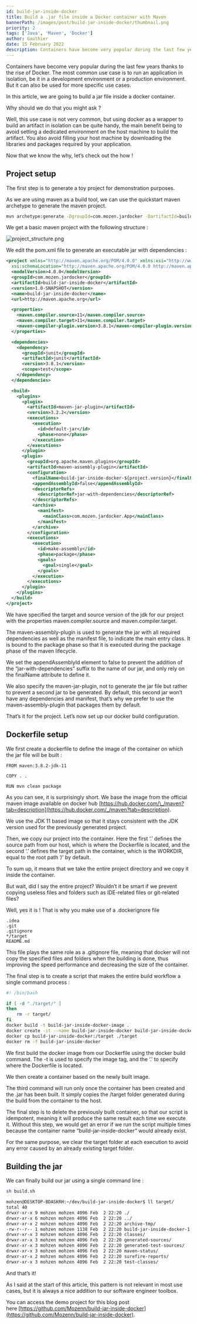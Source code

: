 ```yaml
---
id: build-jar-inside-docker
title: Build a .jar file inside a Docker container with Maven
bannerPath: /images/post/build-jar-inside-docker/thumbnail.png
priority: 2
tags: ['Java', 'Maven', 'Docker']
author: Gauthier
date: 15 February 2022
description: Containers have become very popular during the last few years thanks to the rise of Docker. The most common use case is to run an application in isolation, be it in a development environment or a production environment. But it can also be used for more specific use cases. In this article, we are going to build a jar file inside a docker container.
---
```


Containers have become very popular during the last few years thanks to the rise of Docker. The most common use case is to run an application in isolation, be it in a development environment or a production environment. But it can also be used for more specific use cases.

In this article, we are going to build a jar file inside a docker container.

Why should we do that you might ask ?

Well, this use case is not very common, but using docker as a wrapper to build an artifact in isolation can be quite handy, the main benefit being to avoid setting a dedicated environment on the host machine to build the artifact. You also avoid filling your host machine by downloading the libraries and packages required by your application.

Now that we know the why, let’s check out the how !

## Project setup

The first step is to generate a toy project for demonstration purposes.

As we are using maven as a build tool, we can use the quickstart maven archetype to generate the maven project.

```bash
mvn archetype:generate -DgroupId=com.mozen.jardocker -DartifactId=build-jar-inside-docker -DarchetypeArtifactId=maven-archetype-quickstart -DinteractiveMode=false
```

We get a basic maven project with the following structure :

![project_structure.png](/images/post/build-jar-inside-docker/project_structure.png)

We edit the pom.xml file to generate an executable jar with dependencies :

```xml
<project xmlns="http://maven.apache.org/POM/4.0.0" xmlns:xsi="http://www.w3.org/2001/XMLSchema-instance"
  xsi:schemaLocation="http://maven.apache.org/POM/4.0.0 http://maven.apache.org/maven-v4_0_0.xsd">
  <modelVersion>4.0.0</modelVersion>
  <groupId>com.mozen.jardocker</groupId>
  <artifactId>build-jar-inside-docker</artifactId>
  <version>1.0-SNAPSHOT</version>
  <name>build-jar-inside-docker</name>
  <url>http://maven.apache.org</url>

  <properties>
    <maven.compiler.source>11</maven.compiler.source>
    <maven.compiler.target>11</maven.compiler.target>
    <maven-compiler-plugin.version>3.8.1</maven-compiler-plugin.version>
  </properties>

  <dependencies>
    <dependency>
      <groupId>junit</groupId>
      <artifactId>junit</artifactId>
      <version>3.8.1</version>
      <scope>test</scope>
    </dependency>
  </dependencies>

  <build>
    <plugins>
      <plugin>
        <artifactId>maven-jar-plugin</artifactId>
        <version>3.2.2</version>
        <executions>
          <execution>
            <id>default-jar</id>
            <phase>none</phase>
          </execution>
        </executions>
      </plugin>
      <plugin>
        <groupId>org.apache.maven.plugins</groupId>
        <artifactId>maven-assembly-plugin</artifactId>
        <configuration>
          <finalName>build-jar-inside-docker-${project.version}</finalName>
          <appendAssemblyId>false</appendAssemblyId>
          <descriptorRefs>
            <descriptorRef>jar-with-dependencies</descriptorRef>
          </descriptorRefs>
          <archive>
            <manifest>
              <mainClass>com.mozen.jardocker.App</mainClass>
            </manifest>
          </archive>
        </configuration>
        <executions>
          <execution>
            <id>make-assembly</id>
            <phase>package</phase>
            <goals>
              <goal>single</goal>
            </goals>
          </execution>
        </executions>
      </plugin>
    </plugins>
  </build>
</project>
```

We have specified the target and source version of the jdk for our project with the properties maven.compiler.source and maven.compiler.target.

The maven-assembly-plugin is used to generate the jar with all required dependencies as well as the manifest file, to indicate the main entry class. It is bound to the package phase so that it is executed during the package phase of the maven lifecycle.

We set the appendAssemblyId element to false to prevent the addition of the “jar-with-dependencies” suffix to the name of our jar, and only rely on the finalName attribute to define it.

We also specify the maven-jar-plugin, not to generate the jar file but rather to prevent a second jar to be generated. By default, this second jar won’t have any dependencies and manifest, that’s why we prefer to use the maven-assembly-plugin that packages them by default.

That’s it for the project. Let’s now set up our docker build configuration.

## Dockerfile setup

We first create a dockerfile to define the image of the container on which the jar file will be built :

```docker
FROM maven:3.8.2-jdk-11

COPY . .

RUN mvn clean package
```

As you can see, it is surprisingly short. We base the image from the official maven image available on docker hub [https://hub.docker.com/\_/maven?tab=description](https://hub.docker.com/_/maven?tab=description).

We use the JDK 11 based image so that it stays consistent with the JDK version used for the previously generated project.

Then, we copy our project into the container. Here the first ‘.’ defines the source path from our host, which is where the Dockerfile is located, and the second ‘.’ defines the target path in the container, which is the WORKDIR, equal to the root path ‘/’ by default.

To sum up, it means that we take the entire project directory and we copy it inside the container.

But wait, did I say the entire project? Wouldn’t it be smart if we prevent copying useless files and folders such as IDE-related files or git-related files?

Well, yes it is ! That is why you make use of a .dockerignore file

```docker
.idea
.git
.gitignore
*/target
README.md
```

This file plays the same role as a .gitignore file, meaning that docker will not copy the specified files and folders when the building is done, thus improving the speed performance and decreasing the size of the container.

The final step is to create a script that makes the entire build workflow a single command process :

```bash
#! /bin/bash

if [ -d "./target/" ]
then
	rm -r target/
fi
docker build -t build-jar-inside-docker-image .
docker create -it --name build-jar-inside-docker build-jar-inside-docker-image bash
docker cp build-jar-inside-docker:/target ./target
docker rm -f build-jar-inside-docker
```

We first build the docker image from our Dockerfile using the docker build command. The -t is used to specify the image tag, and the ‘.’ to specify where the Dockerfile is located.

We then create a container based on the newly built image.

The third command will run only once the container has been created and the .jar has been built. It simply copies the /target folder generated during the build from the container to the host.

The final step is to delete the previously built container, so that our script is idempotent, meaning it will produce the same result each time we execute it. Without this step, we would get an error if we run the script multiple times because the container name “build-jar-inside-docker” would already exist.

For the same purpose, we clear the target folder at each execution to avoid any error caused by an already existing target folder.

## Building the jar

We can finally build our jar using a single command line :

```bash
sh build.sh
```

```bash
mohzen@DESKTOP-BDASKRH:~/dev/build-jar-inside-docker$ ll target/
total 40
drwxr-xr-x 9 mohzen mohzen 4096 Feb  2 22:20 ./
drwxr-xr-x 6 mohzen mohzen 4096 Feb  2 22:20 ../
drwxr-xr-x 2 mohzen mohzen 4096 Feb  2 22:20 archive-tmp/
-rw-r--r-- 1 mohzen mohzen 1138 Feb  2 22:20 build-jar-inside-docker-1.0-SNAPSHOT.jar
drwxr-xr-x 3 mohzen mohzen 4096 Feb  2 22:20 classes/
drwxr-xr-x 3 mohzen mohzen 4096 Feb  2 22:20 generated-sources/
drwxr-xr-x 3 mohzen mohzen 4096 Feb  2 22:20 generated-test-sources/
drwxr-xr-x 3 mohzen mohzen 4096 Feb  2 22:20 maven-status/
drwxr-xr-x 2 mohzen mohzen 4096 Feb  2 22:20 surefire-reports/
drwxr-xr-x 3 mohzen mohzen 4096 Feb  2 22:20 test-classes/
```

And that’s it!

As I said at the start of this article, this pattern is not relevant in most use cases, but it is always a nice addition to our software engineer toolbox.

You can access the demo project for this blog post here [https://github.com/Mozenn/build-jar-inside-docker](https://github.com/Mozenn/build-jar-inside-docker).
